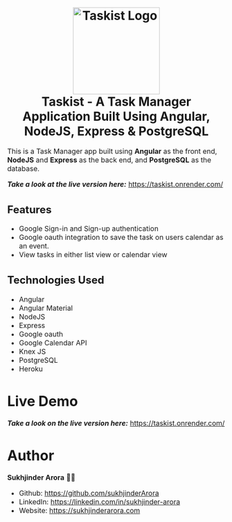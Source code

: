 <h1 align="center">
  <img title="Taskist" src="https://upload.wikimedia.org/wikipedia/commons/thumb/5/5d/GNOME_Todo_icon_2019.svg/640px-GNOME_Todo_icon_2019.svg.png" alt="Taskist Logo" width="200" />
  <br>
Taskist - A Task Manager Application Built Using Angular, NodeJS, Express & PostgreSQL
</h1>

<p><font size="3">
  This is a Task Manager app built using <strong>Angular<em></em></strong> as the front end, <strong>NodeJS<em></em></strong> and <strong>Express<em></em></strong> as the back end, and <strong>PostgreSQL<em></em></strong> as the database.
</p>

**_Take a look at the live version here:_** https://taskist.onrender.com/

## Features

- Google Sign-in and Sign-up authentication
- Google oauth integration to save the task on users calendar as an event.
- View tasks in either list view or calendar view

## Technologies Used

- Angular
- Angular Material
- NodeJS
- Express
- Google oauth
- Google Calendar API
- Knex JS
- PostgreSQL
- Heroku

# Live Demo

**_Take a look on the live version here:_** https://taskist.onrender.com/

# Author

**Sukhjinder Arora** 👨‍💻

- Github: https://github.com/sukhjinderArora
- LinkedIn: https://linkedin.com/in/sukhjinder-arora
- Website: https://sukhjinderarora.com
